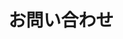 ---
title: お問い合わせ
description: プラズマ・核融合 若手夏の学校についてのお問い合わせはこちらから。お問い合わせフォームをご利用いただくか、メール・SNSにてお問い合わせください。
draft: false
layout: contact

# お問い合わせフォームの設定
form:
  enable: true
  action: https://submit-form.com/SrifI7wbP
  botpoison: pk_aefc00a9-c7de-4323-8c3f-341c4dbe3ac4
---